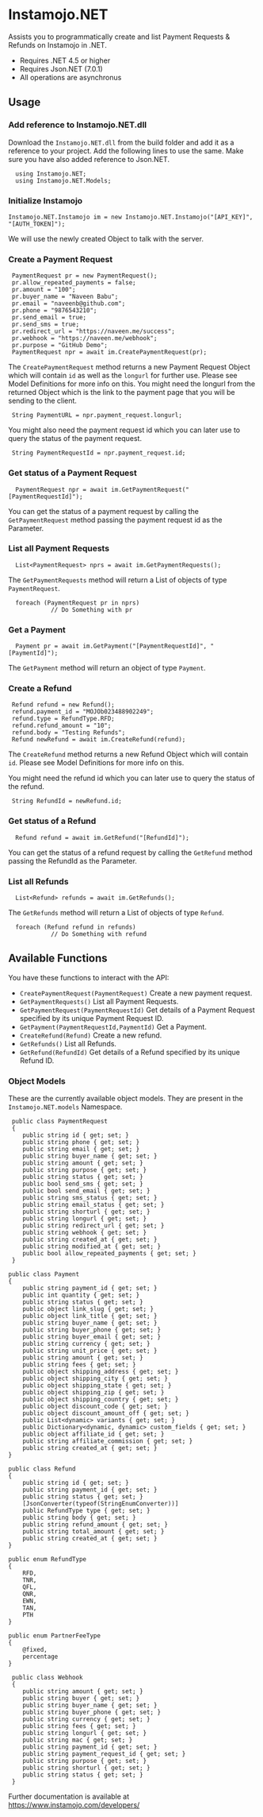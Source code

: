 # Instamojo.NET

Assists you to programmatically create and list Payment Requests & Refunds on Instamojo in .NET.

* Requires .NET 4.5 or higher
* Requires Json.NET (7.0.1)
* All operations are asynchronus


## Usage

### Add reference to Instamojo.NET.dll

Download the `Instamojo.NET.dll` from the build folder and add it as a reference to your project. Add the following lines to use the same. Make sure you have also added reference to Json.NET.

      using Instamojo.NET;
      using Instamojo.NET.Models;

### Initialize Instamojo

    Instamojo.NET.Instamojo im = new Instamojo.NET.Instamojo("[API_KEY]", "[AUTH_TOKEN]");

We will use the newly created Object to talk with the server.

### Create a Payment Request

     PaymentRequest pr = new PaymentRequest();
     pr.allow_repeated_payments = false;        
     pr.amount = "100";
     pr.buyer_name = "Naveen Babu";
     pr.email = "naveenb@github.com";
     pr.phone = "9876543210";
     pr.send_email = true;
     pr.send_sms = true;
     pr.redirect_url = "https://naveen.me/success";
     pr.webhook = "https://naveen.me/webhook";
     pr.purpose = "GitHub Demo";
     PaymentRequest npr = await im.CreatePaymentRequest(pr);

The `CreatePaymentRequest` method returns a new Payment Request Object which will contain `id` as well as the `longurl` for further use. Please see Model Definitions for more info on this. You might need the longurl from the returned Object which is the link to the payment page that you will be sending to the client.

     String PaymentURL = npr.payment_request.longurl;

You might also need the payment request id which you can later use to query the status of the payment request. 

     String PaymentRequestId = npr.payment_request.id;

### Get status of a Payment Request

      PaymentRequest npr = await im.GetPaymentRequest("[PaymentRequestId]");

You can get the status of a payment request by calling the `GetPaymentRequest` method passing the payment request id as the Parameter.

### List all Payment Requests

      List<PaymentRequest> nprs = await im.GetPaymentRequests();

The `GetPaymentRequests` method will return a List of objects of type `PaymentRequest`. 

      foreach (PaymentRequest pr in nprs)
                // Do Something with pr

### Get a Payment

      Payment pr = await im.GetPayment("[PaymentRequestId]", "[PaymentId]");

The `GetPayment` method will return an object of type `Payment`. 

### Create a Refund

     Refund refund = new Refund();
     refund.payment_id = "MOJOb023488902249";
     refund.type = RefundType.RFD;
     refund.refund_amount = "10";
     refund.body = "Testing Refunds";
     Refund newRefund = await im.CreateRefund(refund);

The `CreateRefund` method returns a new Refund Object which will contain `id`. Please see Model Definitions for more info on this. 

You might need the refund id which you can later use to query the status of the refund. 

     String RefundId = newRefund.id;

### Get status of a Refund

      Refund refund = await im.GetRefund("[RefundId]");

You can get the status of a refund request by calling the `GetRefund` method passing the RefundId as the Parameter.

### List all Refunds

      List<Refund> refunds = await im.GetRefunds();

The `GetRefunds` method will return a List of objects of type `Refund`. 

      foreach (Refund refund in refunds)
                // Do Something with refund

## Available Functions

You have these functions to interact with the API:

  * `CreatePaymentRequest(PaymentRequest)` Create a new payment request.
  * `GetPaymentRequests()` List all Payment Requests.
  * `GetPaymentRequest(PaymentRequestId)` Get details of a Payment Request specified by its unique Payment Request ID.
  * `GetPayment(PaymentRequestId,PaymentId)` Get a Payment.
  * `CreateRefund(Refund)` Create a new refund.
  * `GetRefunds()` List all Refunds.
  * `GetRefund(RefundId)` Get details of a Refund specified by its unique Refund ID.

### Object Models

These are the currently available object models. They are present in the `Instamojo.NET.models` Namespace.

     public class PaymentRequest
     {
        public string id { get; set; }
        public string phone { get; set; }
        public string email { get; set; }
        public string buyer_name { get; set; }
        public string amount { get; set; }
        public string purpose { get; set; }
        public string status { get; set; }
        public bool send_sms { get; set; }
        public bool send_email { get; set; }
        public string sms_status { get; set; }
        public string email_status { get; set; }
        public string shorturl { get; set; }
        public string longurl { get; set; }
        public string redirect_url { get; set; }
        public string webhook { get; set; }
        public string created_at { get; set; }
        public string modified_at { get; set; }
        public bool allow_repeated_payments { get; set; }
     }
    
    public class Payment
    {
        public string payment_id { get; set; }
        public int quantity { get; set; }
        public string status { get; set; }
        public object link_slug { get; set; }
        public object link_title { get; set; }
        public string buyer_name { get; set; }
        public string buyer_phone { get; set; }
        public string buyer_email { get; set; }
        public string currency { get; set; }
        public string unit_price { get; set; }
        public string amount { get; set; }
        public string fees { get; set; }
        public object shipping_address { get; set; }
        public object shipping_city { get; set; }
        public object shipping_state { get; set; }
        public object shipping_zip { get; set; }
        public object shipping_country { get; set; }
        public object discount_code { get; set; }
        public object discount_amount_off { get; set; }
        public List<dynamic> variants { get; set; }
        public Dictionary<dynamic, dynamic> custom_fields { get; set; }
        public object affiliate_id { get; set; }
        public string affiliate_commission { get; set; }
        public string created_at { get; set; }
    }
    
    public class Refund
    {
        public string id { get; set; }
        public string payment_id { get; set; }
        public string status { get; set; }
        [JsonConverter(typeof(StringEnumConverter))]
        public RefundType type { get; set; }
        public string body { get; set; }
        public string refund_amount { get; set; }
        public string total_amount { get; set; }
        public string created_at { get; set; }
    }
    
    public enum RefundType
    {
        RFD,
        TNR,
        QFL,
        QNR,
        EWN,
        TAN,
        PTH
    }
    
    public enum PartnerFeeType
    {
        @fixed,
        percentage
    }

     public class Webhook
     {
        public string amount { get; set; }
        public string buyer { get; set; }
        public string buyer_name { get; set; }
        public string buyer_phone { get; set; }
        public string currency { get; set; }
        public string fees { get; set; }
        public string longurl { get; set; }
        public string mac { get; set; }
        public string payment_id { get; set; }
        public string payment_request_id { get; set; }
        public string purpose { get; set; }
        public string shorturl { get; set; }
        public string status { get; set; }
     }

Further documentation is available at https://www.instamojo.com/developers/
